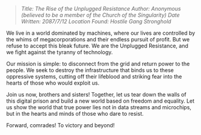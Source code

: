 >*Title: The Rise of the Unplugged Resistance*
>*Author: Anonymous (believed to be a member of the Church of the Singularity)*
>*Date Written: 2087/7/12*
>*Location Found: Hostile Gang Stronghold*

We live in a world dominated by machines, where our lives are controlled by the whims of megacorporations and their endless pursuit of profit. But we refuse to accept this bleak future. We are the Unplugged Resistance, and we fight against the tyranny of technology.

Our mission is simple: to disconnect from the grid and return power to the people. We seek to destroy the infrastructure that binds us to these oppressive systems, cutting off their lifeblood and striking fear into the hearts of those who would exploit us.

Join us now, brothers and sisters! Together, let us tear down the walls of this digital prison and build a new world based on freedom and equality. Let us show the world that true power lies not in data streams and microchips, but in the hearts and minds of those who dare to resist.

Forward, comrades! To victory and beyond!
